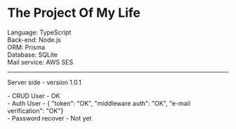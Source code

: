 # The Project Of My Life

Language: TypeScript<br>
Back-end: Node.js<br>
ORM: Prisma<br>
Database: SQLite<br>
Mail service: AWS SES<hr>

<p>Server side - version 1.0.1</p>
- CRUD User - OK <br>
- Auth User - {
"token": "OK", 
"middleware auth": "OK",
"e-mail verification": "OK"}<br>
- Password recover - Not yet
